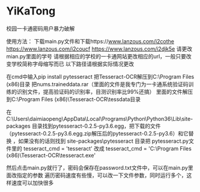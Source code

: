 # YiKaTong
校园一卡通密码用户暴力破解

使用方法：
  下载main.py文件和下载https://www.lanzous.com/i2cothe https://www.lanzous.com/i2coucf https://www.lanzous.com/i2djk5e
  请更改mian.py里面的学号
  请根据相应的学校的一卡通网站更改相应的url，一般只要改变学校简称字母缩写而已
  以下路径请根据实际情况更改
  
  在cmd中输入pip install pytesseract
  把Tesseract-OCR解压到C:\Program Files (x86)目录
  把nums.traineddata.rar（里面的文件是我专门为一卡通系统验证码训练的识别文件，提高验证码的识别率，目测识别率比99%还搞） 里面的文件解压到C:\Program Files (x86)\Tesseract-OCR\tessdata目录
  
  在C:\Users\daimiaopeng\AppData\Local\Programs\Python\Python36\Lib\site-packages 目录找到pytesseract-0.2.5-py3.6.egg，把下载的文件（pytesseract-0.2.5-py3.6.egg.zip解压后的pytesseract-0.2.5-py3.6）和它替换 ，如果没有的话则找到
  site-packages\pytesseract 目录把 pytesseract.py文件里的 tesseract_cmd = 'tesseract' 改成 tesseract_cmd = 'C:\\Program Files (x86)\\Tesseract-OCR\\tesseract.exe'
  
  然后点击main.py就行了，密码会保存在password.txt文件中，可以在main.py里面改指定的参数
  遍历密码速度有些慢，可以改一下文件参数，同时运行多个，这样速度可以加快很多
